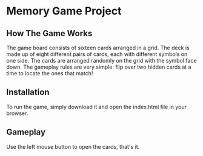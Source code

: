 # Memory Game Project

## How The Game Works
The game board consists of sixteen cards arranged in a grid. The deck is made up of eight different pairs of cards, each with different symbols on one side. The cards are arranged randomly on the grid with the symbol face down. The gameplay rules are very simple: flip over two hidden cards at a time to locate the ones that match!

## Installation
To run the game, simply download it and open the index.html file in your browser.

## Gameplay
Use the left mouse button to open the cards, that's it.
